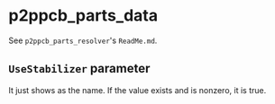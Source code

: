 # p2ppcb_parts_data

See `p2ppcb_parts_resolver`'s `ReadMe.md`.

## `UseStabilizer` parameter

It just shows as the name. If the value exists and is nonzero, it is true.
